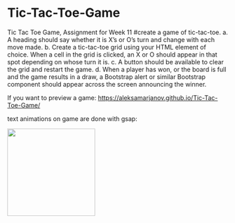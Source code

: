 # Tic-Tac-Toe-Game

Tic Tac Toe Game, Assignment for Week 11
#create a game of tic-tac-toe.
a. A heading should say whether it is X’s or O’s turn and change with each move made.
b. Create a tic-tac-toe grid using your HTML element of choice. When a cell in the grid is clicked, an X or O should appear in that spot depending on whose turn it is.
c. A button should be available to clear the grid and restart the game.
d. When a player has won, or the board is full and the game results in a draw, a Bootstrap alert or similar Bootstrap component should appear across the screen announcing the winner.

If you want to preview a game: https://aleksamarjanov.github.io/Tic-Tac-Toe-Game/

text animations on game are done with gsap:
<script src="https://cdnjs.cloudflare.com/ajax/libs/gsap/3.10.3/gsap.min.js" > </script>

<img src="https://giphy.com/gifs/B1h8DJCEtxuF7gBhAC?cid=790b7611a95eaceb161f09c503011e05d4a3660e7c194037&rid=giphy.gif&ct=s" width="200"/>
